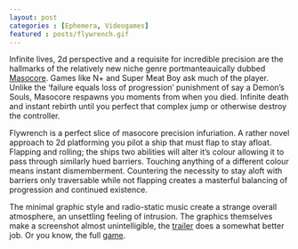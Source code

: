 ```yaml
---
layout: post
categories : [Ephemera, Videogames]
featured : posts/flywrench.gif
---
```

Infinite lives, 2d perspective and a requisite for incredible precision are the hallmarks of the relatively new niche genre portmanteauically dubbed [Masocore](http://www.giantbomb.com/masocore/92-1165/). Games like N+ and Super Meat Boy ask much of the player. Unlike the ‘failure equals loss of progression’ punishment of say a Demon’s Souls, Masocore respawns you moments from when you died. Infinite death and instant rebirth until you perfect that complex jump or otherwise destroy the controller.  

Flywrench is a perfect slice of masocore precision infuriation. A rather novel approach to 2d platforming you pilot a ship that must flap to stay afloat. Flapping and rolling; the ships two abilities will alter it’s colour allowing it to pass through similarly hued barriers. Touching anything of a different colour means instant dismemberment. Countering the necessity to stay aloft with barriers only traversable while not flapping creates a masterful balancing of progression and continued existence.

The minimal graphic style and radio-static music create a strange overall atmosphere, an unsettling feeling of intrusion. The graphics themselves make a screenshot almost unintelligible, the [trailer](http://www.youtube.com/watch?v=mPDfvTDIicU) does a somewhat better job. Or you know, the full [game](http://messhof.com/flywrench/).